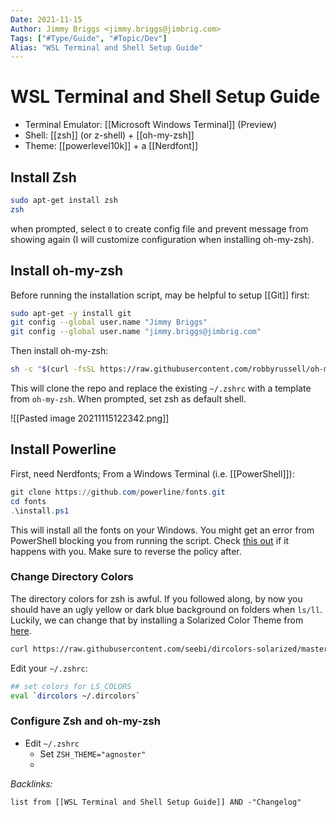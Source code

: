 ```yaml
---
Date: 2021-11-15
Author: Jimmy Briggs <jimmy.briggs@jimbrig.com>
Tags: ["#Type/Guide", "#Topic/Dev"]
Alias: "WSL Terminal and Shell Setup Guide"
---
```


# WSL Terminal and Shell Setup Guide

- Terminal Emulator: [[Microsoft Windows Terminal]] (Preview)
- Shell: [[zsh]] (or z-shell) + [[oh-my-zsh]]
- Theme: [[powerlevel10k]] + a [[Nerdfont]]

## Install Zsh

```bash
sudo apt-get install zsh
zsh
```

when prompted, select `0` to create config file and prevent message from showing again (I will customize configuration when installing oh-my-zsh).

## Install oh-my-zsh

Before running the installation script, may be helpful to setup [[Git]] first:

```bash
sudo apt-get -y install git
git config --global user.name "Jimmy Briggs"
git config --global user.name "jimmy.briggs@jimbrig.com"
```

Then install oh-my-zsh:

```bash
sh -c "$(curl -fsSL https://raw.githubusercontent.com/robbyrussell/oh-my-zsh/master/tools/install.sh)"
```

This will clone the repo and replace the existing `~/.zshrc` with a template from `oh-my-zsh`. When prompted, set zsh as default shell.

![[Pasted image 20211115122342.png]]
## Install Powerline

First, need Nerdfonts; From a Windows Terminal (i.e. [[PowerShell]]):

```PowerShell
git clone https://github.com/powerline/fonts.git
cd fonts
.\install.ps1
```

This will install all the fonts on your Windows. You might get an error from PowerShell blocking you from running the script. Check [this out](https://stackoverflow.com/questions/4037939/powershell-says-execution-of-scripts-is-disabled-on-this-system) if it happens with you. Make sure to reverse the policy after.

### Change Directory Colors

The directory colors for zsh is awful. If you followed along, by now you should have an ugly yellow or dark blue background on folders when `ls/ll`. Luckily, we can change that by installing a Solarized Color Theme from [here](https://github.com/seebi/dircolors-solarized).

```bash
curl https://raw.githubusercontent.com/seebi/dircolors-solarized/master/dircolors.ansi-dark --output ~/.dircolors
```

Edit your `~/.zshrc`:

```bash
## set colors for LS_COLORS
eval `dircolors ~/.dircolors`
```


### Configure Zsh and oh-my-zsh

- Edit `~/.zshrc`
	- Set `ZSH_THEME="agnoster"`
	- 

*Backlinks:*

```dataview
list from [[WSL Terminal and Shell Setup Guide]] AND -"Changelog"
```